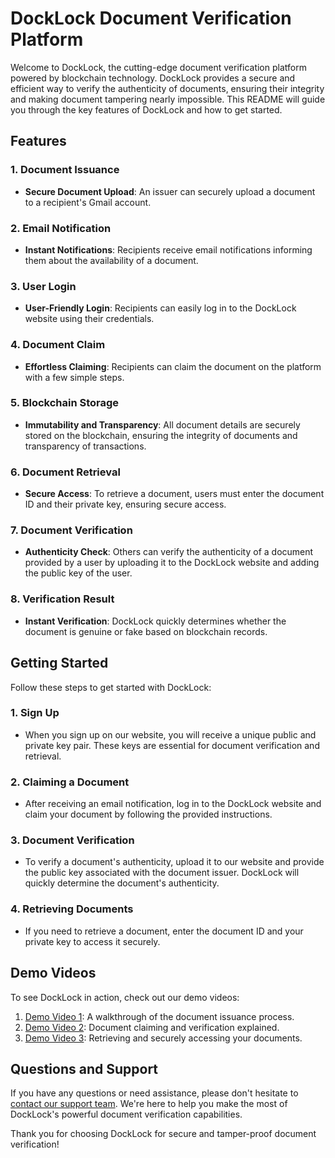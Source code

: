 # DockLock Document Verification Platform

Welcome to DockLock, the cutting-edge document verification platform powered by blockchain technology. DockLock provides a secure and efficient way to verify the authenticity of documents, ensuring their integrity and making document tampering nearly impossible. This README will guide you through the key features of DockLock and how to get started.

## Features

### 1. Document Issuance
- **Secure Document Upload**: An issuer can securely upload a document to a recipient's Gmail account.

### 2. Email Notification
- **Instant Notifications**: Recipients receive email notifications informing them about the availability of a document.

### 3. User Login
- **User-Friendly Login**: Recipients can easily log in to the DockLock website using their credentials.

### 4. Document Claim
- **Effortless Claiming**: Recipients can claim the document on the platform with a few simple steps.

### 5. Blockchain Storage
- **Immutability and Transparency**: All document details are securely stored on the blockchain, ensuring the integrity of documents and transparency of transactions.

### 6. Document Retrieval
- **Secure Access**: To retrieve a document, users must enter the document ID and their private key, ensuring secure access.

### 7. Document Verification
- **Authenticity Check**: Others can verify the authenticity of a document provided by a user by uploading it to the DockLock website and adding the public key of the user.

### 8. Verification Result
- **Instant Verification**: DockLock quickly determines whether the document is genuine or fake based on blockchain records.

## Getting Started

Follow these steps to get started with DockLock:

### 1. Sign Up
- When you sign up on our website, you will receive a unique public and private key pair. These keys are essential for document verification and retrieval.

### 2. Claiming a Document
- After receiving an email notification, log in to the DockLock website and claim your document by following the provided instructions.

### 3. Document Verification
- To verify a document's authenticity, upload it to our website and provide the public key associated with the document issuer. DockLock will quickly determine the document's authenticity.

### 4. Retrieving Documents
- If you need to retrieve a document, enter the document ID and your private key to access it securely.

## Demo Videos

To see DockLock in action, check out our demo videos:
1. [Demo Video 1](link-to-demo-video-1): A walkthrough of the document issuance process.
2. [Demo Video 2](link-to-demo-video-2): Document claiming and verification explained.
3. [Demo Video 3](link-to-demo-video-3): Retrieving and securely accessing your documents.

## Questions and Support

If you have any questions or need assistance, please don't hesitate to [contact our support team](support-email@example.com). We're here to help you make the most of DockLock's powerful document verification capabilities.

Thank you for choosing DockLock for secure and tamper-proof document verification!
